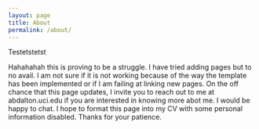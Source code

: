 ```yaml
---
layout: page
title: About
permalink: /about/
---
```


Testetstetst


Hahahahah this is proving to be a struggle. I have tried adding pages but to no avail. I am not sure if it is not working because of the way the template has been implemented or if I am failing at linking new pages. On the off chance that this page updates, I invite you to reach out to me at abdalton.uci.edu if you are interested in knowing more abot me. I would be happy to chat. I hope to format this page into my CV with some personal information disabled. Thanks for your patience.
